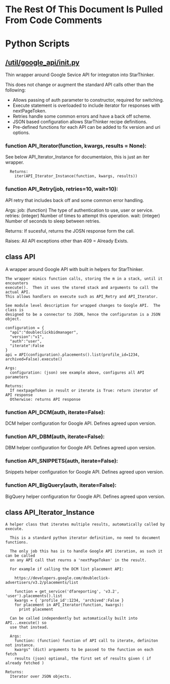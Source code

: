 # The Rest Of This Document Is Pulled From Code Comments


# Python Scripts


## [/util/google_api/__init__.py](/util/google_api/__init__.py)

Thin wrapper around Google Sevice API for integraton into StarThinker.

This does not change or augment the standard API calls other than the following:

  - Allows passing of auth parameter to constructor, required for switching.
  - Execute statement is overloaded to include iterator for responses with nextPageToken. 
  - Retries handle some common errors and have a back off scheme.
  - JSON based configuration allows StarThinker recipe definitions.
  - Pre-defined functions for each API can be added to fix version and uri options.




### function API_Iterator(function, kwargs, results = None):


   See below API_Iterator_Instance for documentaion, this is just an iter wrapper. 
      
      Returns:
        iter(API_Iterator_Instance(function, kwargs, results))
  


### function API_Retry(job, retries=10, wait=10):


   API retry that includes back off and some common error handling.

  Args:
    job: (function) The type of authentication to use, user or service.
    retries: (integer) Number of times to attempt this operation.
    wait: (integer) Number of seconds to sleep between retries.

  Returns:
    If sucesful, returns the JOSN response form the call.

  Raises:
    All API exceptions other than 409 = Already Exists.
  


## class API

  A wrapper around Google API with built in helpers for StarThinker.
  
    The wrapper mimics function calls, storing the m in a stack, until it encounters
    execute().  Then it uses the stored stack and arguments to call the actual API.
    This allows handlers on execute such as API_Retry and API_Iterator.

    See module level description for wrapped changes to Google API.  The class is 
    designed to be a connector to JSON, hence the configuraton is a JSON object.

    configuration = {
      "api":"doubleclickbidmanager",
      "version":"v1",
      "auth":"user",
      "iterate":False
    }
    api = API(configuration).placements().list(profile_id=1234, archived=False).execute()

    Args:
      configuration: (json) see example above, configures all API parameters

    Returns:
      If nextpageToken in result or iterate is True: return iterator of API response
      Otherwise: returns API response
  


### function API_DCM(auth, iterate=False):


  DCM helper configuration for Google API. Defines agreed upon version.
  


### function API_DBM(auth, iterate=False):


  DBM helper configuration for Google API. Defines agreed upon version.
  


### function API_SNIPPETS(auth, iterate=False):


  Snippets helper configuration for Google API. Defines agreed upon version.
  


### function API_BigQuery(auth, iterate=False):


  BigQuery helper configuration for Google API. Defines agreed upon version.
  


##   class API_Iterator_Instance

    A helper class that iterates multiple results, automatically called by execute.
    
      This is a standard python iterator definition, no need to document functions.

      The only job this has is to handle Google API iteration, as such it can be called
      on any API call that reurns a 'nextPageToken' in the result.
     
      For example if calling the DCM list placement API:
     
        https://developers.google.com/doubleclick-advertisers/v3.2/placements/list
    
        function = get_service('dfareporting', 'v3.2', 'user').placements().list
        kwargs = { 'profile_id':1234, 'archived':False } 
        for placement in API_Iterator(function, kwargs):
          print placement 

      Can be called independently but automatically built into API...execute() so
      use that instead.

      Args:
        function: (function) function of API call to iterate, definiton not instance.
        kwargs" (dict) arguments to be passed to the function on each fetch
        results (json) optional, the first set of results given ( if already fetched )

    Returns:
      Iterator over JSON objects.
    
